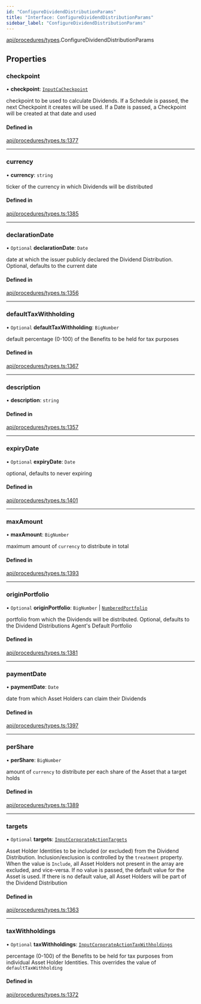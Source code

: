 ```yaml
---
id: "ConfigureDividendDistributionParams"
title: "Interface: ConfigureDividendDistributionParams"
sidebar_label: "ConfigureDividendDistributionParams"
---
```


[api/procedures/types](../../../../../modules/API/Procedures/Types/Types.md).ConfigureDividendDistributionParams

## Properties

### checkpoint

• **checkpoint**: [`InputCaCheckpoint`](../../../../../modules/API/Entities/Asset/Fungible/Checkpoints/Types/Types.md#inputcacheckpoint)

checkpoint to be used to calculate Dividends. If a Schedule is passed, the next Checkpoint it creates will be used.
  If a Date is passed, a Checkpoint will be created at that date and used

#### Defined in

[api/procedures/types.ts:1377](https://github.com/PolymeshAssociation/polymesh-sdk/blob/f8a937f04/src/api/procedures/types.ts#L1377)

___

### currency

• **currency**: `string`

ticker of the currency in which Dividends will be distributed

#### Defined in

[api/procedures/types.ts:1385](https://github.com/PolymeshAssociation/polymesh-sdk/blob/f8a937f04/src/api/procedures/types.ts#L1385)

___

### declarationDate

• `Optional` **declarationDate**: `Date`

date at which the issuer publicly declared the Dividend Distribution. Optional, defaults to the current date

#### Defined in

[api/procedures/types.ts:1356](https://github.com/PolymeshAssociation/polymesh-sdk/blob/f8a937f04/src/api/procedures/types.ts#L1356)

___

### defaultTaxWithholding

• `Optional` **defaultTaxWithholding**: `BigNumber`

default percentage (0-100) of the Benefits to be held for tax purposes

#### Defined in

[api/procedures/types.ts:1367](https://github.com/PolymeshAssociation/polymesh-sdk/blob/f8a937f04/src/api/procedures/types.ts#L1367)

___

### description

• **description**: `string`

#### Defined in

[api/procedures/types.ts:1357](https://github.com/PolymeshAssociation/polymesh-sdk/blob/f8a937f04/src/api/procedures/types.ts#L1357)

___

### expiryDate

• `Optional` **expiryDate**: `Date`

optional, defaults to never expiring

#### Defined in

[api/procedures/types.ts:1401](https://github.com/PolymeshAssociation/polymesh-sdk/blob/f8a937f04/src/api/procedures/types.ts#L1401)

___

### maxAmount

• **maxAmount**: `BigNumber`

maximum amount of `currency` to distribute in total

#### Defined in

[api/procedures/types.ts:1393](https://github.com/PolymeshAssociation/polymesh-sdk/blob/f8a937f04/src/api/procedures/types.ts#L1393)

___

### originPortfolio

• `Optional` **originPortfolio**: `BigNumber` \| [`NumberedPortfolio`](../../../../../classes/API/Entities/NumberedPortfolio/NumberedPortfolio.md)

portfolio from which the Dividends will be distributed. Optional, defaults to the Dividend Distributions Agent's Default Portfolio

#### Defined in

[api/procedures/types.ts:1381](https://github.com/PolymeshAssociation/polymesh-sdk/blob/f8a937f04/src/api/procedures/types.ts#L1381)

___

### paymentDate

• **paymentDate**: `Date`

date from which Asset Holders can claim their Dividends

#### Defined in

[api/procedures/types.ts:1397](https://github.com/PolymeshAssociation/polymesh-sdk/blob/f8a937f04/src/api/procedures/types.ts#L1397)

___

### perShare

• **perShare**: `BigNumber`

amount of `currency` to distribute per each share of the Asset that a target holds

#### Defined in

[api/procedures/types.ts:1389](https://github.com/PolymeshAssociation/polymesh-sdk/blob/f8a937f04/src/api/procedures/types.ts#L1389)

___

### targets

• `Optional` **targets**: [`InputCorporateActionTargets`](../../../../../modules/API/Procedures/Types/Types.md#inputcorporateactiontargets)

Asset Holder Identities to be included (or excluded) from the Dividend Distribution. Inclusion/exclusion is controlled by the `treatment`
  property. When the value is `Include`, all Asset Holders not present in the array are excluded, and vice-versa. If no value is passed,
  the default value for the Asset is used. If there is no default value, all Asset Holders will be part of the Dividend Distribution

#### Defined in

[api/procedures/types.ts:1363](https://github.com/PolymeshAssociation/polymesh-sdk/blob/f8a937f04/src/api/procedures/types.ts#L1363)

___

### taxWithholdings

• `Optional` **taxWithholdings**: [`InputCorporateActionTaxWithholdings`](../../../../../modules/API/Procedures/Types/Types.md#inputcorporateactiontaxwithholdings)

percentage (0-100) of the Benefits to be held for tax purposes from individual Asset Holder Identities.
  This overrides the value of `defaultTaxWithholding`

#### Defined in

[api/procedures/types.ts:1372](https://github.com/PolymeshAssociation/polymesh-sdk/blob/f8a937f04/src/api/procedures/types.ts#L1372)
